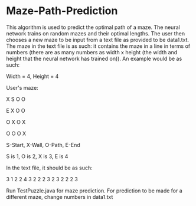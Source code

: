 # Maze-Path-Prediction
This algorithm is used to predict the optimal path of a maze. The neural network trains on random mazes and their optimal lengths. The user then chooses a new maze to be input from a text file as provided to be data1.txt. The maze in the text file is as such: it contains the maze in a line in terms of numbers (there are as many numbers as width x height (the width and height that the neural network has trained on)). An example would be as such:

Width = 4, Height = 4

User's maze:

X S O O

E X O O

O X O X

O O O X

S-Start, X-Wall, O-Path, E-End

S is 1, O is 2, X is 3, E is 4

In the text file, it should be as such:

3 1 2 2 4 3 2 2 2 3 2 3 2 2 2 3

Run TestPuzzle.java for maze prediction. For prediction to be made for a different maze, change numbers in data1.txt
